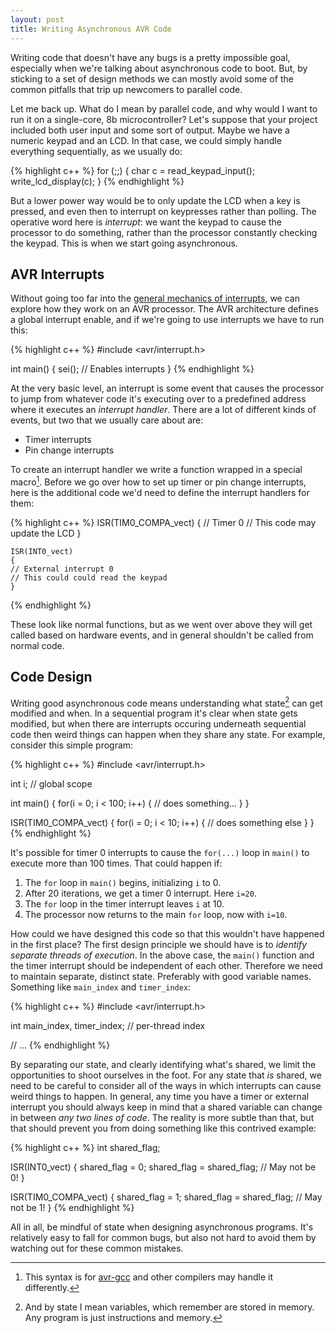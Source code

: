 ```yaml
---
layout: post
title: Writing Asynchronous AVR Code
---
```


Writing code that doesn't have any bugs is a pretty impossible goal,
especially when we're talking about asynchronous code to boot. But, by
sticking to a set of design methods we can mostly avoid some of the
common pitfalls that trip up newcomers to parallel code.

Let me back up. What do I mean by parallel code, and why would I want
to run it on a single-core, 8b microcontroller? Let's suppose that
your project included both user input and some sort of output. Maybe
we have a numeric keypad and an LCD. In that case, we could simply
handle everything sequentially, as we usually do:

{% highlight c++ %}
    for (;;) {
        char c = read_keypad_input();
        write_lcd_display(c);
    }
{% endhighlight %}

But a lower power way would be to only update the LCD when a key is
pressed, and even then to interrupt on keypresses rather than
polling. The operative word here is *interrupt*: we want the keypad to
cause the processor to do something, rather than the processor
constantly checking the keypad. This is when we start going
asynchronous.

AVR Interrupts
--------------

Without going too far into the [general mechanics of interrupts][1],
we can explore how they work on an AVR processor. The AVR architecture
defines a global interrupt enable, and if we're going to use
interrupts we have to run this:

[1]: http://en.wikipedia.org/wiki/Interrupt

{% highlight c++ %}
   #include <avr/interrupt.h>

   int main() {
       sei(); // Enables interrupts
   }
{% endhighlight %}

At the very basic level, an interrupt is some event that causes the
processor to jump from whatever code it's executing over to a
predefined address where it executes an *interrupt handler*. There are
a lot of different kinds of events, but two that we usually care about
are:

- Timer interrupts
- Pin change interrupts

To create an interrupt handler we write a function wrapped in a
special macro[^1]. Before we go over how to set up timer or pin change
interrupts, here is the additional code we'd need to define the
interrupt handlers for them:

[^1]: This syntax is for [avr-gcc][2] and other compilers may handle it differently.

[2]: http://gcc.gnu.org/wiki/avr-gcc

{% highlight c++ %}
    ISR(TIM0_COMPA_vect)
    {
	// Timer 0
	// This code may update the LCD
    }

    ISR(INT0_vect)
    {
	// External interrupt 0
	// This could could read the keypad
    }
{% endhighlight %}

These look like normal functions, but as we went over above they will
get called based on hardware events, and in general shouldn't be
called from normal code.

Code Design
-----------

Writing good asynchronous code means understanding what state[^2] can
get modified and when. In a sequential program it's clear when state
gets modified, but when there are interrupts occuring underneath
sequential code then weird things can happen when they share any
state. For example, consider this simple program:

[^2]: And by state I mean variables, which remember are stored in
memory. Any program is just instructions and memory.

{% highlight c++ %}
   #include <avr/interrupt.h>
   
   int i; // global scope

   int main() {
       for(i = 0; i < 100; i++) {
           // does something...
       }
   }

   ISR(TIM0_COMPA_vect) {
       for(i = 0; i < 10; i++) {
           // does something else
       }
   }
{% endhighlight %}

It's possible for timer 0 interrupts to cause the `for(...)` loop in
`main()` to execute more than 100 times. That could happen if:

1. The `for` loop in `main()` begins, initializing `i` to 0.
2. After 20 iterations, we get a timer 0 interrupt. Here `i=20`.
3. The `for` loop in the timer interrupt leaves `i` at 10.
4. The processor now returns to the main `for` loop, now with `i=10`.

How could we have designed this code so that this wouldn't have
happened in the first place? The first design principle we should have
is to *identify separate threads of execution*. In the above case, the
`main()` function and the timer interrupt should be independent of
each other. Therefore we need to maintain separate, distinct
state. Preferably with good variable names. Something like
`main_index` and `timer_index`:

{% highlight c++ %}
   #include <avr/interrupt.h>
   
   int main_index, timer_index; // per-thread index

   // ...
{% endhighlight %}

By separating our state, and clearly identifying what's shared, we
limit the opportunities to shoot ourselves in the foot. For any state
that *is* shared, we need to be careful to consider all of the ways in
which interrupts can cause weird things to happen. In general, any
time you have a timer or external interrupt you should always keep in
mind that a shared variable can change in between *any two lines of
code*. The reality is more subtle than that, but that should prevent
you from doing something like this contrived example:

{% highlight c++ %}
   int shared_flag;
    
   ISR(INT0_vect) {
       shared_flag = 0;
       shared_flag = shared_flag; // May not be 0!
   }

   ISR(TIM0_COMPA_vect) {
       shared_flag = 1;
       shared_flag = shared_flag; // May not be 1!
   }
{% endhighlight %}

All in all, be mindful of state when designing asynchronous
programs. It's relatively easy to fall for common bugs, but also not
hard to avoid them by watching out for these common mistakes.